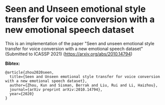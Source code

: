 # Seen and Unseen emotional style transfer for voice conversion with a new emotional speech dataset

This is an implementation of the paper "Seen and unseen emotional style transfer for voice conversion with a new emotional speech dataset" (Submitted to ICASSP 2021)
(https://arxiv.org/abs/2010.14794)
 

**Bibtex:**
```
@article{zhou2020seen,
  title={Seen and Unseen emotional style transfer for voice conversion with a new emotional speech dataset},
  author={Zhou, Kun and Sisman, Berrak and Liu, Rui and Li, Haizhou},
  journal={arXiv preprint arXiv:2010.14794},
  year={2020}
}

```
